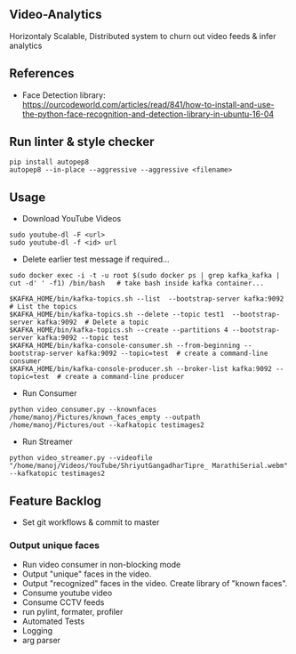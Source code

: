 ## Video-Analytics
Horizontaly Scalable, Distributed system to churn out video feeds &amp; infer analytics

## References
- Face Detection library: https://ourcodeworld.com/articles/read/841/how-to-install-and-use-the-python-face-recognition-and-detection-library-in-ubuntu-16-04

## Run linter & style checker
```
pip install autopep8
autopep8 --in-place --aggressive --aggressive <filename>
```

## Usage
- Download YouTube Videos
```
sudo youtube-dl -F <url>   
sudo youtube-dl -f <id> url
```

- Delete earlier test message if required...
```
sudo docker exec -i -t -u root $(sudo docker ps | grep kafka_kafka | cut -d' ' -f1) /bin/bash   # take bash inside kafka container...

$KAFKA_HOME/bin/kafka-topics.sh --list  --bootstrap-server kafka:9092   # List the topics
$KAFKA_HOME/bin/kafka-topics.sh --delete --topic test1  --bootstrap-server kafka:9092  # Delete a topic
$KAFKA_HOME/bin/kafka-topics.sh --create --partitions 4 --bootstrap-server kafka:9092 --topic test
$KAFKA_HOME/bin/kafka-console-consumer.sh --from-beginning --bootstrap-server kafka:9092 --topic=test  # create a command-line consumer
$KAFKA_HOME/bin/kafka-console-producer.sh --broker-list kafka:9092 --topic=test  # create a command-line producer
```

- Run Consumer
```
python video_consumer.py --knownfaces /home/manoj/Pictures/known_faces_empty --outpath /home/manoj/Pictures/out --kafkatopic testimages2
```
- Run Streamer
```
python video_streamer.py --videofile "/home/manoj/Videos/YouTube/ShriyutGangadharTipre_ MarathiSerial.webm" --kafkatopic testimages2
```

## Feature Backlog
- Set git workflows & commit to master

### Output unique faces 
- Run video consumer in non-blocking mode
- Output "unique" faces in the video. 
- Output "recognized" faces in the video. Create library of "known faces".
- Consume youtube video
- Consume CCTV feeds
- run pylint, formater, profiler
- Automated Tests
- Logging
- arg parser
